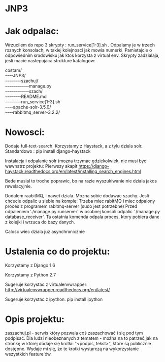 JNP3
====

Jak odpalac:
============
Wrzucilem do repo 3 skrypty : run_service[1-3].sh .
Odpalamy je w trzech roznych konsolach, w takiej kolejnosci jak mowia numerki. Pamietajcie o odpowiednim srodowisku jak ktos korzysta z virtual env. Skrypty zadzialaja, jesli macie nastepujaca strukture katalogow:

costam/<br>
----JNP3/<br>
--------szachuj/ <br>
------------manage.py <br>
------------szach/ <br>
--------README.md <br>
--------run_service[1-3].sh <br>
----apache-solr-3.5.0/ <br>
----rabbitmq_server-3.2.2/ <br>

Nowosci:
========

Dodaje full-text-search. Korzystamy z Haystack, a z tylu dziala solr. Standardowo : pip install django-haystack


Instalacja i odpalanie solr (mozna trzymac gdziekolwiek, nie musi byc wewnatrz projektu:
Pierwszy akapit https://django-haystack.readthedocs.org/en/latest/installing_search_engines.html



Bede musial to troche poprawic, bo na razie wyszukiwanie nie dziala jakos rewelacyjnie.


Dodalem raabitMQ, i nawet dziala. Mozna sobie dodawac szachy.
Jesli chcecie odpalic u siebie na kompie:
Trzeba miec rabitMQ i miec odpalony proces z programem rabitmq-server (sudo jest potrzebne)
Przed odpaleniem './manage.py runserver' w osobnej konsoli odpalic './manage.py database_receiver'.
   Ta ostatnia komenda odpala proces, ktory pobiera dane z kolejki i wrzuca do bazy danych.

Calosc wiec dziala juz asynchronicznie

Ustalenia co do projektu:
=========================

Korzystamy z Django 1.6

Korzystamy z Python 2.7


Sugeruje korzystac z virtualenvwrapper: http://virtualenvwrapper.readthedocs.org/en/latest/

Sugeruje korzystac z ipython: pip install ipython

Opis projektu:
==============

zaszachuj.pl - serwis który pozwala coś zaszachować i się pod tym podpisać. Dla ludzi nieobeznanych z tematem - można na to patrzeć jak na stronkę w której dodaje się krotki: "<podpis, tekst>", które są publicznie dostępne. Wydaje mi się, że te krotki wystarczą na wykorzystanie wszystkich feature'ów.
